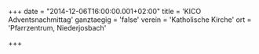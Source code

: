 +++
date = "2014-12-06T16:00:00.001+02:00"
title = 'KICO Adventsnachmittag'
ganztaegig = 'false'
verein = 'Katholische Kirche'
ort = 'Pfarrzentrum, Niederjosbach'

+++

      